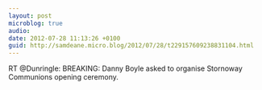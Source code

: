 ```yaml
---
layout: post
microblog: true
audio: 
date: 2012-07-28 11:13:26 +0100
guid: http://samdeane.micro.blog/2012/07/28/t229157609238831104.html
---
```

RT @Dunringle: BREAKING: Danny Boyle asked to organise Stornoway Communions opening ceremony.
